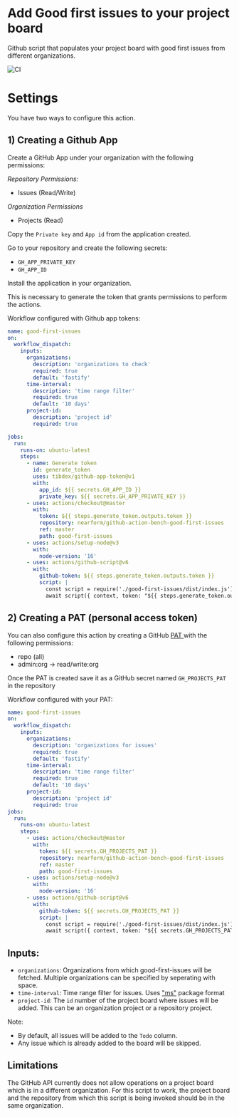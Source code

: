 # Add Good first issues to your project board
Github script that populates your project board with good first issues from different organizations.

![CI](https://github.com/nearform/github-action-bench-good-first-issues/actions/workflows/ci.yml/badge.svg)

# Settings

You have two ways to configure this action.

## 1) Creating a Github App

Create a GitHub App under your organization with the following permissions:

*Repository Permissions:*
- Issues (Read/Write)

*Organization Permissions*
- Projects (Read)

Copy the `Private key` and `App id` from the application created.

Go to your repository and create the following secrets:
- `GH_APP_PRIVATE_KEY`
- `GH_APP_ID`

Install the application in your organization.

This is necessary to generate the token that grants permissions to perform the actions.

Workflow configured with Github app tokens:
```yaml
name: good-first-issues
on:
  workflow_dispatch:
    inputs:
      organizations:
        description: 'organizations to check'
        required: true
        default: 'fastify'
      time-interval:
        description: 'time range filter'
        required: true
        default: '10 days'
      project-id:
        description: 'project id'
        required: true

jobs:
  run:
    runs-on: ubuntu-latest
    steps:
      - name: Generate token
        id: generate_token
        uses: tibdex/github-app-token@v1
        with:
          app_id: ${{ secrets.GH_APP_ID }}
          private_key: ${{ secrets.GH_APP_PRIVATE_KEY }}
      - uses: actions/checkout@master
        with:
          token: ${{ steps.generate_token.outputs.token }}
          repository: nearform/github-action-bench-good-first-issues
          ref: master
          path: good-first-issues
      - uses: actions/setup-node@v3
        with:
          node-version: '16'
      - uses: actions/github-script@v6
        with:
          github-token: ${{ steps.generate_token.outputs.token }}
          script: |
            const script = require('./good-first-issues/dist/index.js')
            await script({ context, token: "${{ steps.generate_token.outputs.token }}", inputs: ${{ toJSON(github.event.inputs) }} })
```

## 2) Creating a PAT (personal access token)
You can also configure this action by creating a GitHub [PAT ](https://docs.github.com/en/authentication/keeping-your-account-and-data-secure/creating-a-personal-access-token) with the following permissions:
- repo (all)
- admin:org -> read/write:org

Once the PAT is created save it as a GitHub secret named `GH_PROJECTS_PAT` in the repository

Workflow configured with your PAT:  

```yaml
name: good-first-issues
on:
  workflow_dispatch:
    inputs:
      organizations:
        description: 'organizations for issues'
        required: true
        default: 'fastify'
      time-interval:
        description: 'time range filter'
        required: true
        default: '10 days'
      project-id:
        description: 'project id'
        required: true
jobs:
  run:
    runs-on: ubuntu-latest
    steps:
      - uses: actions/checkout@master
        with:
          token: ${{ secrets.GH_PROJECTS_PAT }}
          repository: nearform/github-action-bench-good-first-issues
          ref: master
          path: good-first-issues
      - uses: actions/setup-node@v3
        with:
          node-version: '16'
      - uses: actions/github-script@v6
        with:
          github-token: ${{ secrets.GH_PROJECTS_PAT }}
          script: |
            const script = require('./good-first-issues/dist/index.js')
            await script({ context, token: "${{ secrets.GH_PROJECTS_PAT }}", inputs: ${{ toJSON(github.event.inputs) }} })
```

## Inputs:
- `organizations`: Organizations from which good-first-issues will be fetched. Multiple organizations can be specified by seperating with space.
- `time-interval`:  Time range filter for issues. Uses ["ms"](https://www.npmjs.com/package/ms) package format
- `project-id`: The `id` number of the project board where issues will be added. This can be an organization project or a repository project.

Note: 
- By default, all issues will be added to the `Todo` column.
- Any issue which is already added to the board will be skipped.


## Limitations
The GitHub API currently does not allow operations on a project board which is in a different organization. For this script to work, the project board and the repository from which this script is being invoked should be in the same organization.
